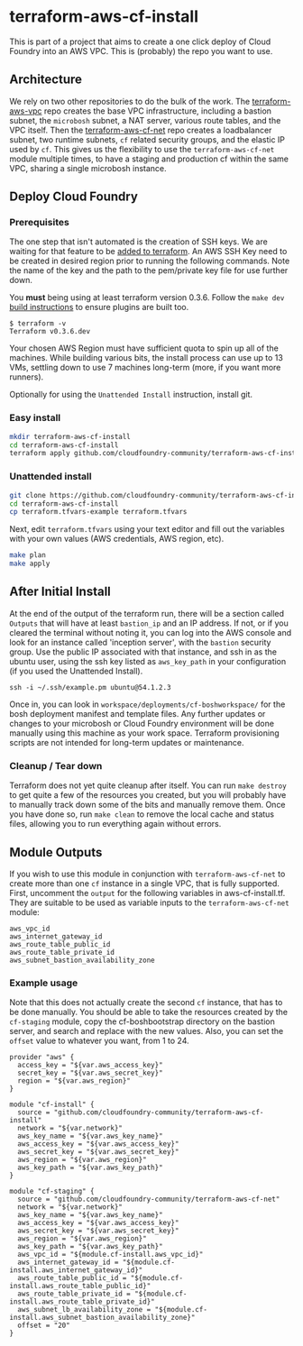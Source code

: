 # terraform-aws-cf-install

This is part of a project that aims to create a one click deploy of Cloud Foundry
into an AWS VPC. This is (probably) the repo you want to use.

## Architecture
We rely on two other repositories to do the bulk of the work. The
[terraform-aws-vpc](https://github.com/cloudfoundry-community/terraform-aws-vpc)
repo creates the base VPC infrastructure, including a bastion subnet, the
`microbosh` subnet, a NAT server, various route tables, and the VPC itself. Then
the [terraform-aws-cf-net](https://github.com/cloudfoundry-community/terraform-aws-cf-net)
repo creates a loadbalancer subnet, two runtime subnets, `cf` related security
groups, and the elastic IP used by `cf`. This gives us the flexibility to use the
`terraform-aws-cf-net` module multiple times, to have a staging and production cf
within the same VPC, sharing a single microbosh instance.

## Deploy Cloud Foundry

### Prerequisites

The one step that isn't automated is the creation of SSH keys. We are waiting for
that feature to be [added to terraform](https://github.com/hashicorp/terraform/issues/28).
An AWS SSH Key need to be created in desired region prior to running the following
commands. Note the name of the key and the path to the pem/private key file for
use further down.

You **must** being using at least terraform version 0.3.6. Follow the `make dev` [build instructions](https://github.com/hashicorp/terraform/#developing-terraform) to ensure plugins are built too.

```
$ terraform -v
Terraform v0.3.6.dev
```

Your chosen AWS Region must have sufficient quota to spin up all of the machines.
While building various bits, the install process can use up to 13 VMs, settling
down to use 7 machines long-term (more, if you want more runners).

Optionally for using the `Unattended Install` instruction, install git.

### Easy install
```bash
mkdir terraform-aws-cf-install
cd terraform-aws-cf-install
terraform apply github.com/cloudfoundry-community/terraform-aws-cf-install
```

### Unattended install
```bash
git clone https://github.com/cloudfoundry-community/terraform-aws-cf-install
cd terraform-aws-cf-install
cp terraform.tfvars-example terraform.tfvars
```

Next, edit `terraform.tfvars` using your text editor and fill out the
variables with your own values (AWS credentials, AWS region, etc).

```bash
make plan
make apply
```

## After Initial Install
At the end of the output of the terraform run, there will be a section called `Outputs`
that will have at least `bastion_ip` and an IP address. If not, or if you cleared
the terminal without noting it, you can log into the AWS console and look for an
instance called 'inception server', with the `bastion` security group. Use the
public IP associated with that instance, and ssh in as the ubuntu user, using the
ssh key listed as `aws_key_path` in your configuration (if you used the Unattended
Install).


```
ssh -i ~/.ssh/example.pm ubuntu@54.1.2.3
```

Once in, you can look in `workspace/deployments/cf-boshworkspace/` for the bosh
deployment manifest and template files. Any further updates or changes to your
microbosh or Cloud Foundry environment will be done manually using this machine
as your work space. Terraform provisioning scripts are not intended for long-term
updates or maintenance.

### Cleanup / Tear down
Terraform does not yet quite cleanup after itself. You can run `make destroy` to
get quite a few of the resources you created, but you will probably have to manually
track down some of the bits and manually remove them. Once you have done so, run `make clean`
to remove the local cache and status files, allowing you to run everything again
without errors.

## Module Outputs
If you wish to use this module in conjunction with `terraform-aws-cf-net` to create
more than one `cf` instance in a single VPC, that is fully supported. First, uncomment
the `output` for the following variables in aws-cf-install.tf. They are suitable
to be used as variable inputs to the `terraform-aws-cf-net` module:

```
aws_vpc_id
aws_internet_gateway_id
aws_route_table_public_id
aws_route_table_private_id
aws_subnet_bastion_availability_zone
```

### Example usage

Note that this does not actually create the second `cf` instance, that has to be
done manually. You should be able to take the resources created by the `cf-staging`
module, copy the cf-boshbootstrap directory on the bastion server, and search and
replace with the new values. Also, you can set the `offset` value to whatever you
want, from 1 to 24.

```
provider "aws" {
  access_key = "${var.aws_access_key}"
  secret_key = "${var.aws_secret_key}"
  region = "${var.aws_region}"
}

module "cf-install" {
  source = "github.com/cloudfoundry-community/terraform-aws-cf-install"
  network = "${var.network}"
  aws_key_name = "${var.aws_key_name}"
  aws_access_key = "${var.aws_access_key}"
  aws_secret_key = "${var.aws_secret_key}"
  aws_region = "${var.aws_region}"
  aws_key_path = "${var.aws_key_path}"
}

module "cf-staging" {
  source = "github.com/cloudfoundry-community/terraform-aws-cf-net"
  network = "${var.network}"
  aws_key_name = "${var.aws_key_name}"
  aws_access_key = "${var.aws_access_key}"
  aws_secret_key = "${var.aws_secret_key}"
  aws_region = "${var.aws_region}"
  aws_key_path = "${var.aws_key_path}"
  aws_vpc_id = "${module.cf-install.aws_vpc_id}"
  aws_internet_gateway_id = "${module.cf-install.aws_internet_gateway_id}"
  aws_route_table_public_id = "${module.cf-install.aws_route_table_public_id}"
  aws_route_table_private_id = "${module.cf-install.aws_route_table_private_id}"
  aws_subnet_lb_availability_zone = "${module.cf-install.aws_subnet_bastion_availability_zone}"
  offset = "20"
}
```

